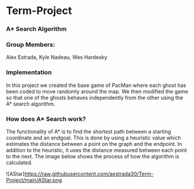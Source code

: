 # Term-Project
### A* Search Algorithm
### Group Members:
  Alex Estrada, Kyle Nadeau, Wes Hardesky
  
### Implementation
In this project we created the base game of PacMan where each ghost has been coded to move randomly around the map. We then modified the game so that one of the ghosts behaves independently from the other using the A* search algorithm.

### How does A* Search work?
The functionality of A* is to find the shortest path between a starting coordinate and an endgoal. This is done by using a heuristic value which estimates the distance between a point on the graph and the endpoint. In addition to the heuristic, it uses the distance measured between each point to the next. The image below shows the process of how the algorithm is calculated.

![AStar]https://raw.githubusercontent.com/aestrada30/Term-Project/main/AStar.png
